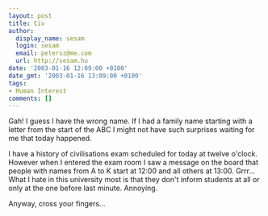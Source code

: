 ```yaml
---
layout: post
title: Civ
author:
  display_name: sesam
  login: sesam
  email: petersz@me.com
  url: http://sesam.hu
date: '2003-01-16 12:09:00 +0100'
date_gmt: '2003-01-16 13:09:00 +0100'
tags:
- Human Interest
comments: []
---
```


Gah! I guess I have the wrong name. If I had a family name starting with a letter from the start of the ABC I might not have such surprises waiting for me that today happened.

I have a history of civilisations exam scheduled for today at twelve o'clock. However when I entered the exam room I saw a message on the board that people with names from A to K start at 12:00 and all others at 13:00. Grrr... What I hate in this university most is that they don't inform students at all or only at the one before last minute. Annoying.

Anyway, cross your fingers...
